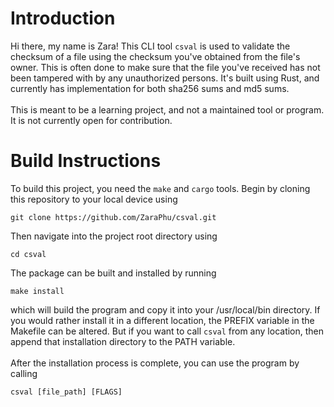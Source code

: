# Introduction
Hi there, my name is Zara! This CLI tool ```csval``` is used to validate the checksum of a file using the checksum you've obtained from the file's owner. This is often done to make sure that the file you've received has not been tampered with by any unauthorized persons. It's built using Rust, and currently has implementation for both sha256 sums and md5 sums.\
 \
This is meant to be a learning project, and not a maintained tool or program. It is not currently open for contribution.

# Build Instructions
To build this project, you need the ```make``` and ```cargo``` tools. Begin by cloning this repository to your local device using
```
git clone https://github.com/ZaraPhu/csval.git
```
Then navigate into the project root directory using 
```
cd csval
```
The package can be built and installed by running 
```
make install
```
which will build the program and copy it into your /usr/local/bin directory. If you would rather install it in a different location, the PREFIX variable in the Makefile can be altered. But if you want to call ```csval``` from any location, then append that installation directory to the PATH variable.\
 \
After the installation process is complete, you can use the program by calling 
```
csval [file_path] [FLAGS]
```
